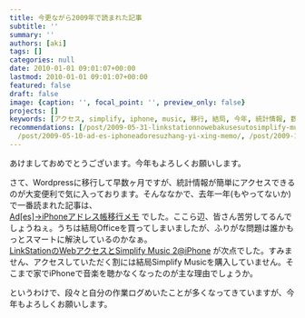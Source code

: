 ```yaml
---
title: 今更ながら2009年で読まれた記事
subtitle: ''
summary: ''
authors: [aki]
tags: []
categories: null
date: 2010-01-01 09:01:07+00:00
lastmod: 2010-01-01 09:01:07+00:00
featured: false
draft: false
image: {caption: '', focal_point: '', preview_only: false}
projects: []
keywords: [アクセス, simplify, iphone, music, 移行, 結局, 今年, 統計情報, 数ヶ月, 段々]
recommendations: [/post/2009-05-31-linkstationnowebakusesutosimplify-music-2-at-iphone/,
  /post/2009-05-10-ad-es-iphoneadoresuzhang-yi-xing-memo/, /post/2009-10-27-itunomanika-wptouchgadao-ru-sareteita/]
---
```

あけましておめでとうございます。今年もよろしくお願いします。

さて、Wordpressに移行して早数ヶ月ですが、統計情報が簡単にアクセスできるのが大変便利で気に入っております。そんななかで、去年一年(もやってないか)で一番読まれた記事は、  
[Ad[es]→iPhoneアドレス帳移行メモ](https://chezo.uno/post/2009-05-10-ades%e2%86%92iphone%e3%82%a2%e3%83%89%e3%83%ac%e3%82%b9%e5%b8%b3%e7%a7%bb%e8%a1%8c%e3%83%a1%e3%83%a2/) でした。ここら辺、皆さん苦労してるんでしょうねぇ。うちは結局Officeを買ってしまいましたが、ふりがな問題は誰かもっとスマートに解決しているのかなぁ。  
[LinkStationのWebアクセスとSimplify Music 2@iPhone](https://chezo.uno/post/2009-05-31-linkstation%e3%81%aeweb%e3%82%a2%e3%82%af%e3%82%bb%e3%82%b9%e3%81%a8simplify-music-2iphone/) が次点でした。すみません、アクセスしていただく割には結局Simplify Musicを購入していません。そこまで家でiPhoneで音楽を聴かなくなったのが主な理由でしょうか。

というわけで、段々と自分の作業ログめいたことが多くなってきていますが、今年もよろしくお願いします。


